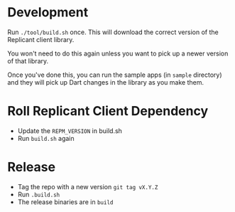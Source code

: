 # Development

Run `./tool/build.sh` once. This will download the correct version of the Replicant client library.

You won't need to do this again unless you want to pick up a newer version of that library.

Once you've done this, you can run the sample apps (in `sample` directory) and they will pick up Dart changes
in the library as you make them.

# Roll Replicant Client Dependency

* Update the `REPM_VERSION` in build.sh
* Run `build.sh` again

# Release

* Tag the repo with a new version `git tag vX.Y.Z`
* Run `.build.sh`
* The release binaries are in `build`
